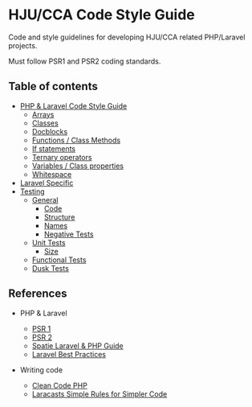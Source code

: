 # HJU/CCA Code Style Guide

Code and style guidelines for developing HJU/CCA related PHP/Laravel projects.

Must follow PSR1 and PSR2 coding standards.

## Table of contents

- [PHP & Laravel Code Style Guide](php-laravel-code-style.md)
	- [Arrays](php-laravel-code-style.md#arrays)
	- [Classes](php-laravel-code-style.md#classes)
	- [Docblocks](php-laravel-code-style.md#docblocks)
	- [Functions / Class Methods](php-laravel-code-style.md#functions--class-methods)
	- [If statements](php-laravel-code-style.md#if-statements)
	- [Ternary operators](php-laravel-code-style.md#ternary-operators)
	- [Variables / Class properties](php-laravel-code-style.md#variables--class-properties)
	- [Whitespace](php-laravel-code-style.md#whitespace)
- [Laravel Specific](laravel.md)
- [Testing](testing.md)
    - [General](testing.md#general)
        - [Code](testing.md#code)
        - [Structure](testing.md#structure)
        - [Names](testing.md#names)
        - [Negative Tests](testing.md#negative-tests)
    - [Unit Tests](testing.md#unit-tests)
        - [Size](testing.md#size)
    - [Functional Tests](testing.md#functional-tests)
    - [Dusk Tests](testing.md#dusk-tests)

## References

- PHP & Laravel
	- [PSR 1](https://www.php-fig.org/psr/psr-1/)
	- [PSR 2](https://www.php-fig.org/psr/psr-2/)
	- [Spatie Laravel & PHP Guide](https://guidelines.spatie.be/code-style/laravel-php)
	- [Laravel Best Practices](https://github.com/alexeymezenin/laravel-best-practices)

- Writing code
	- [Clean Code PHP](https://github.com/jupeter/clean-code-php)
	- [Laracasts Simple Rules for Simpler Code](https://laracasts.com/series/simple-rules-for-simpler-code)